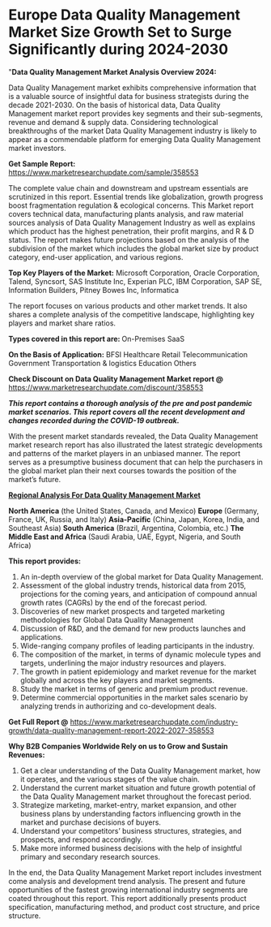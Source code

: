 # Europe Data Quality Management Market Size Growth Set to Surge Significantly during 2024-2030
"<strong>Data Quality Management Market Analysis Overview 2024:</strong>

Data Quality Management market exhibits comprehensive information that is a valuable source of insightful data for business strategists during the decade 2021-2030. On the basis of historical data, Data Quality Management market report provides key segments and their sub-segments, revenue and demand &amp; supply data. Considering technological breakthroughs of the market Data Quality Management industry is likely to appear as a commendable platform for emerging Data Quality Management market investors.

<strong>Get Sample Report:</strong> <a href=https://www.marketresearchupdate.com/sample/358553>https://www.marketresearchupdate.com/sample/358553</a>

The complete value chain and downstream and upstream essentials are scrutinized in this report. Essential trends like globalization, growth progress boost fragmentation regulation &amp; ecological concerns. This Market report covers technical data, manufacturing plants analysis, and raw material sources analysis of Data Quality Management Industry as well as explains which product has the highest penetration, their profit margins, and R &amp; D status. The report makes future projections based on the analysis of the subdivision of the market which includes the global market size by product category, end-user application, and various regions.

<strong>Top Key Players of the Market:</strong>
Microsoft Corporation, Oracle Corporation, Talend, Syncsort, SAS Institute Inc, Experian PLC, IBM Corporation, SAP SE, Information Builders, Pitney Bowes Inc, Informatica

The report focuses on various products and other market trends. It also shares a complete analysis of the competitive landscape, highlighting key players and market share ratios.

<strong>Types covered in this report are: </strong>
On-Premises
SaaS

<strong>On the Basis of Application:</strong>
BFSI
Healthcare
Retail
Telecommunication
Government
Transportation & logistics
Education
Others

<strong>Check Discount on Data Quality Management Market report @</strong> <a href=https://www.marketresearchupdate.com/discount/358553>https://www.marketresearchupdate.com/discount/358553</a>

<em><strong>This report contains a thorough analysis of the pre and post pandemic market scenarios. This report covers all the recent development and changes recorded during the COVID-19 outbreak.</strong></em>

With the present market standards revealed, the Data Quality Management market research report has also illustrated the latest strategic developments and patterns of the market players in an unbiased manner. The report serves as a presumptive business document that can help the purchasers in the global market plan their next courses towards the position of the market’s future.

<strong><u><b>Regional Analysis For Data Quality Management Market</b></u></strong>

<strong><b>North America</b></strong> (the United States, Canada, and Mexico)
<strong><b>Europe </b></strong>(Germany, France, UK, Russia, and Italy)
<strong><b>Asia-Pacific</b></strong> (China, Japan, Korea, India, and Southeast Asia)
<strong><b>South America</b></strong> (Brazil, Argentina, Colombia, etc.)
<strong><b>The Middle East and Africa</b></strong> (Saudi Arabia, UAE, Egypt, Nigeria, and South Africa)

<strong>This report provides:</strong>

1) An in-depth overview of the global market for Data Quality Management.
2) Assessment of the global industry trends, historical data from 2015, projections for the coming years, and anticipation of compound annual growth rates (CAGRs) by the end of the forecast period.
3) Discoveries of new market prospects and targeted marketing methodologies for Global Data Quality Management
4) Discussion of R&amp;D, and the demand for new products launches and applications.
5) Wide-ranging company profiles of leading participants in the industry.
6) The composition of the market, in terms of dynamic molecule types and targets, underlining the major industry resources and players.
7) The growth in patient epidemiology and market revenue for the market globally and across the key players and market segments.
8) Study the market in terms of generic and premium product revenue.
9) Determine commercial opportunities in the market sales scenario by analyzing trends in authorizing and co-development deals.

<strong>Get Full Report @</strong> <a href=https://www.marketresearchupdate.com/industry-growth/data-quality-management-report-2022-2027-358553>https://www.marketresearchupdate.com/industry-growth/data-quality-management-report-2022-2027-358553</a>

<strong>Why B2B Companies Worldwide Rely on us to Grow and Sustain Revenues:</strong>

1) Get a clear understanding of the Data Quality Management market, how it operates, and the various stages of the value chain.
2) Understand the current market situation and future growth potential of the Data Quality Management market throughout the forecast period.
3) Strategize marketing, market-entry, market expansion, and other business plans by understanding factors influencing growth in the market and purchase decisions of buyers.
4) Understand your competitors’ business structures, strategies, and prospects, and respond accordingly.
5) Make more informed business decisions with the help of insightful primary and secondary research sources.

In the end, the Data Quality Management Market report includes investment come analysis and development trend analysis. The present and future opportunities of the fastest growing international industry segments are coated throughout this report. This report additionally presents product specification, manufacturing method, and product cost structure, and price structure.

